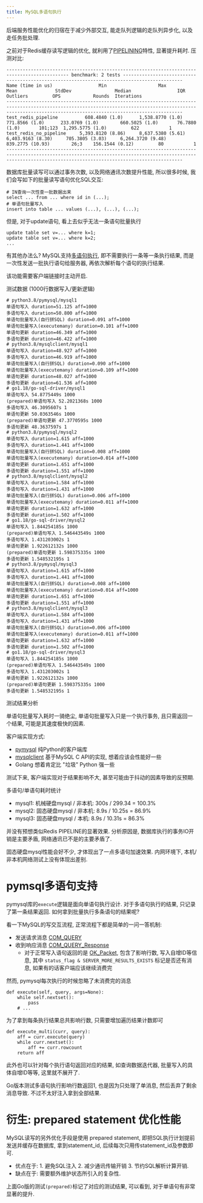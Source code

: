```yaml
---
title: MySQL多语句执行
---
```


后端服务性能优化的归宿在于减少外部交互, 能走队列逻辑的走队列异步化, 以及走任务批处理.


之前对于Redis缓存读写逻辑的优化, 就利用了[PIPELINING](https://redis.io/docs/manual/pipelining/)特性, 显著提升耗时. 压测对比:

```
--------------------------------------------------------------------------------------------- benchmark: 2 tests --------------------------------------------------------------------------------------------
Name (time in us)                 Min                   Max                  Mean              StdDev                Median                 IQR            Outliers         OPS            Rounds  Iterations
-------------------------------------------------------------------------------------------------------------------------------------------------------------------------------------------------------------
test_redis_pipeline          608.4840 (1.0)      1,538.8770 (1.0)        771.8566 (1.0)      233.0769 (1.0)        660.5025 (1.0)       76.7880 (1.0)       101;123  1,295.5775 (1.0)         622           1
test_redis_no_pipeline     5,393.8120 (8.86)     8,637.5380 (5.61)     6,403.9163 (8.30)     705.3805 (3.03)     6,264.3720 (9.48)     839.2775 (10.93)        26;3    156.1544 (0.12)         80           1
-------------------------------------------------------------------------------------------------------------------------------------------------------------------------------------------------------------
```

数据库批量读写可以通过事务次数, 以及网络通讯次数提升性能, 所以很多时候, 我们会写如下的批量读写语句优化SQL交互:

```
# IN查询一次性查一批数据出来
select ... from ... where id in (...);
# 单语句批量写入
insert into table ... values (...), (...), (...);
```

但是, 对于update语句, 看上去似乎无法一条语句批量执行

```
update table set v=... where k=1;
update table set v=... where k=2;
...
```

有其他办法么? MySQL支持[多语句执行](https://dev.mysql.com/doc/c-api/5.7/en/c-api-multiple-queries.html),
即不需要执行一条等一条执行结果, 而是一次性发送一批执行语句给服务器, 再依次解析每个语句的执行结果.

该功能需要客户端链接时主动开启.

测试数据 (1000行数据写入/更新逻辑)

```
# python3.8/pymysql/mysql1
单语句写入 duration=51.125 aff=1000
多语句写入 duration=50.800 aff=1000
单语句批量写入(自行拼SQL) duration=0.091 aff=1000
单语句批量写入(executemany) duration=0.101 aff=1000
单语句更新 duration=46.349 aff=1000
多语句更新 duration=46.422 aff=1000
# python3.8/mysqlclient/mysql1
单语句写入 duration=48.927 aff=1000
多语句写入 duration=46.919 aff=1000
单语句批量写入(自行拼SQL) duration=0.090 aff=1000
单语句批量写入(executemany) duration=0.109 aff=1000
单语句更新 duration=48.027 aff=1000
多语句更新 duration=61.536 aff=1000
# go1.18/go-sql-driver/mysql1
单语句写入 54.8775449s 1000
(prepared)单语句写入 52.2021368s 1000
多语句写入 46.3095607s 1
单语句更新 50.0363546s 1000
(prepared)单语句更新 47.3770595s 1000
多语句更新 48.3637597s 1
# python3.8/pymysql/mysql2
单语句写入 duration=1.615 aff=1000
多语句写入 duration=1.441 aff=1000
单语句批量写入(自行拼SQL) duration=0.008 aff=1000
单语句批量写入(executemany) duration=0.014 aff=1000
单语句更新 duration=1.651 aff=1000
多语句更新 duration=1.551 aff=1000
# python3.8/mysqlclient/mysql2
单语句写入 duration=1.584 aff=1000
多语句写入 duration=1.431 aff=1000
单语句批量写入(自行拼SQL) duration=0.006 aff=1000
单语句批量写入(executemany) duration=0.011 aff=1000
单语句更新 duration=1.632 aff=1000
多语句更新 duration=1.502 aff=1000
# go1.18/go-sql-driver/mysql2
单语句写入 1.844254185s 1000
(prepared)单语句写入 1.546443549s 1000
多语句写入 1.431203002s 1
单语句更新 1.922612132s 1000
(prepared)单语句更新 1.598375335s 1000
多语句更新 1.548532195s 1
# python3.8/pymysql/mysql3
单语句写入 duration=1.615 aff=1000
多语句写入 duration=1.441 aff=1000
单语句批量写入(自行拼SQL) duration=0.008 aff=1000
单语句批量写入(executemany) duration=0.014 aff=1000
单语句更新 duration=1.651 aff=1000
多语句更新 duration=1.551 aff=1000
# python3.8/mysqlclient/mysql3
单语句写入 duration=1.584 aff=1000
多语句写入 duration=1.431 aff=1000
单语句批量写入(自行拼SQL) duration=0.006 aff=1000
单语句批量写入(executemany) duration=0.011 aff=1000
单语句更新 duration=1.632 aff=1000
多语句更新 duration=1.502 aff=1000
# go1.18/go-sql-driver/mysql3
单语句写入 1.844254185s 1000
(prepared)单语句写入 1.546443549s 1000
多语句写入 1.431203002s 1
单语句更新 1.922612132s 1000
(prepared)单语句更新 1.598375335s 1000
多语句更新 1.548532195s 1
```

测试结果分析

单语句批量写入耗时一骑绝尘, 单语句批量写入只是一个执行事务, 且只需返回一个结果, 可能是其速度极快的因素.

客户端实现方式:
- [pymysql](https://github.com/PyMySQL/PyMySQL) 纯Python的客户端库
- [mysqlclient](https://github.com/PyMySQL/mysqlclient) 基于MySQL C API的实现, 想着应该会性能好一些
- Golang 想着肯定比 "垃圾" Python 强一些

测试下来, 客户端实现对于结果影响不大, 甚至可能由于抖动的因素导致的反预期.

多语句/单语句耗时统计
- mysql1: 机械硬盘mysql / 非本机: 300s / 299.34 = 100.3%
- mysql2: 固态硬盘mysql / 非本机: 8.9s / 10.25s = 86.9%
- mysql3: 固态硬盘mysql / 本机: 8.9s / 10.31s = 86.3%

并没有预想类似Redis PIPELINE的显著效果. 分析原因是, 数据库执行的事务IO开销是主要矛盾, 网络通讯已不是的主要矛盾了.

固态硬盘mysql性能会好不少, 才体现出了一点多语句加速效果. 内网环境下, 本机/非本机网络测试上没有体现出差别.

# pymsql多语句支持

pymysql库的`execute`逻辑是面向单语句执行设计. 对于多语句执行的结果, 只记录了第一条结果返回. 如何拿到批量执行多条语句的结果呢?

看一下MySQL的写交互流程, 正常流程下都是简单的一问一答机制:

- 发送请求消息 [COM_QUERY](https://dev.mysql.com/doc/internals/en/com-query.html#packet-COM_QUERY)
- 收到响应消息 [COM_QUERY_Response](https://dev.mysql.com/doc/internals/en/com-query-response.html#packet-COM_QUERY_Response)
  - 对于正常写入语句返回的是 [OK_Packet](https://dev.mysql.com/doc/internals/en/packet-OK_Packet.html),
    包含了影响行数, 写入自增ID等信息,
    其中 `status_flag & SERVER_MORE_RESULTS_EXISTS` 标记是否还有消息, 如果有的话客户端应该继续消费完

然而, pymysql每次执行的时候忽略了未消费完的消息

```
def execute(self, query, args=None):
    while self.nextset():
        pass
    # ...
```

为了拿到每条执行结果总共影响行数, 只需要增加遍历结果计数即可

```
def execute_multi(curr, query):
    aff = curr.execute(query)
    while curr.nextset():
        aff += curr.rowcount
    return aff
```

此外也可以针对每个执行语句返回对应的结果, 如查询数据迭代器, 批量写入的具体自增ID等等, 这里就不展开了.

Go版本测试多语句执行影响行数返回1, 也是因为只处理了单消息, 然后丢弃了剩余消息导致. 不过不太好注入拿到全部结果.

# 衍生: prepared statement 优化性能

MySQL读写的另外优化手段是使用 prepared statement, 即把SQL执行计划提前发送并缓存在数据库, 拿到statement_id, 后续每次只用传statement_id及参数即可.

- 优点在于: 1. 避免SQL注入 2. 减少通讯传输开销 3. 节约SQL解析计算开销.
- 缺点在于: 需要额外维护状态所引入的复杂性.

上面Go版的测试`(prepared)`标记了对应的测试结果, 可以看到, 对于单语句有非常显著的提升.
